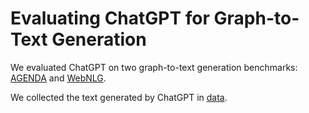 # Evaluating ChatGPT for Graph-to-Text Generation

We evaluated ChatGPT on two graph-to-text generation benchmarks: [AGENDA](https://github.com/rikdz/GraphWriter/tree/master/data) and [WebNLG](https://gitlab.com/shimorina/webnlg-dataset/-/tree/master/release_v3.0). 

We collected the text generated by ChatGPT in [data](/data).
